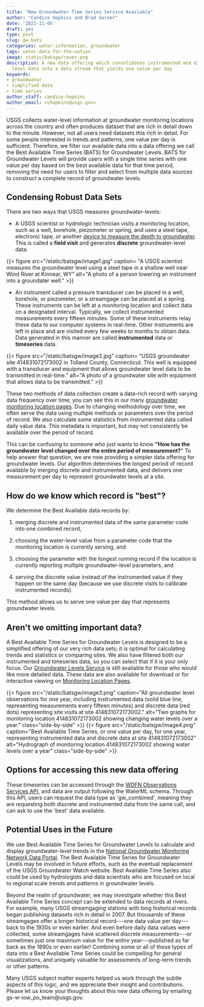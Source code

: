 ```yaml
---
title: "New Groundwater Time Series Service Available"
author: "Candice Hopkins and Brad Garner"
date: '2021-11-05'
draft: yes
type: post
slug: gw_bats
categories: water-information, groundwater
tags: water-data-for-the-nation
image: static/batsgw/cover.png
description: A new data offering which consolidates instrumented and discrete groundwater
  level data into a data stream that yields one value per day
keywords:
- groundwater
- simplified data
- time series
author_staff: candice-hopkins
author_email: <chopkins@usgs.gov>
---
```



USGS collects water-level information at groundwater monitoring
locations across the country and often produces dataset that are rich in
detail down to the minute. However, not all users need datasets this
rich in detail. For some people interested in trends and patterns, one
value per day is sufficient. Therefore, we filter our available data
into a data offering we call the Best Available Time Series (BATS) for
Groundwater Levels. BATS for Groundwater Levels will provide users with
a single time series with one value per day based on the best available
data for that time period, removing the need for users to filter and
select from multiple data sources to construct a complete record of
groundwater levels.

## Condensing Robust Data Sets

There are two ways that USGS measures groundwater-levels:

-   A USGS scientist or hydrologic technician visits a monitoring
    location, such as a well, borehole, piezometer or spring, and uses a
    steel tape, electronic tape, or another [device to measure the depth
    to
    groundwater](https://www.usgs.gov/special-topic/water-science-school/science/how-do-hydrologists-locate-groundwater?qt-science_center_objects=0#qt-science_center_objects).
    This is called a **field visit** and generates **discrete**
    groundwater-level data.

<div>
{{< figure src="/static/batsgw/image1.jpg" caption= "A USGS scientist measures the groundwater level using a steel tape in a shallow well near Wind River at Kinnear, WY" alt="A photo of a person lowering an instrument into a groundater well." >}}
</div>



-   An instrument called a pressure transducer can be placed in a well,
    borehole, or piezometer, or a streamgage can be placed at a spring.
    These instruments can be left at a monitoring location and collect
    data on a designated interval. Typically, we collect instrumented
    measurements every fifteen minutes. Some of these instruments relay
    these data to our computer systems in real-time. Other instruments
    are left in place and are visited every few weeks to months to
    obtain data. Data generated in this manner are called
    **instrumented** data or **timeseries** data.

<div>
{{< figure src="/static/batsgw/image2.jpg" caption= "USGS groundwater site 414831072173002 in Tolland County, Connecticut. This well is equipped with a transducer and equipment that allows groundwater level data to be transmitted in real-time." alt="A photo of a groundwater site with equipment that allows data to be transmitted." >}}
</div>



These two methods of data collection create a data-rich record with
varying data frequency over time; you can see this in our many
[groundwater monitoring location
pages](https://waterdata.usgs.gov/blog/groundwater-field-visits-monitoring-location-pages/).
Due to changing methodology over time, we often serve the data using
multiple methods or parameters over the period of record. We also
calculate some statistics from instrumented data called daily value
data. This metadata is important, but may not consistently be available
over the period of record.

This can be confusing to someone who just wants to know **"How has the
groundwater level changed over the entire period of measurement?**" To
help answer that question, we are now providing a simpler data offering
for groundwater levels. Our algorithm determines the longest period of
record available by merging discrete and instrumented data, and delivers
one measurement per day to represent groundwater levels at a site.

## 

## How do we know which record is "best"?

We determine the Best Available data records by:

1.  merging discrete and instrumented data of the same parameter code
    into one combined record,

2.  choosing the water-level value from a parameter code that the
    monitoring location is currently serving, and

3.  choosing the parameter with the longest running record if the
    location is currently reporting multiple groundwater-level
    parameters, and

4.  serving the discrete value instead of the instrumented value if they
    happen on the same day (because we use discrete visits to calibrate
    instrumented records).

This method allows us to serve one value per day that represents
groundwater levels.

## 

## Aren't we omitting important data?

A Best Available Time Series for Groundwater Levels is designed to be a
simplified offering of our very rich data sets; it is optimal for
calculating trends and statistics or comparing sites. We also have
filtered both our instrumented and timeseries data, so you can select
that if it is your only focus. Our [Groundwater Levels
Service](https://waterservices.usgs.gov/rest/GW-Levels-Test-Tool.html)
is still available for those who would like more detailed data. These
data are also available for download or for interactive viewing on
[Monitoring Location
Pages](https://waterdata.usgs.gov/blog/how-to-use-nextgen-pages/).

<div class="grid-row">

{{< figure src="/static/batsgw/image3.png" caption="All groundwater level observations for one year, including instrumented data (solid blue line, representing measurements every fifteen minutes) and discrete data (red dots) representing site visits at site 414831072173002." alt="Two graphs for monitoring location 414831072173002 showing changing water levels over a year." class="side-by-side" >}}
{{< figure src="/static/batsgw/image4.png" caption="Best Available Time Series, or one value per day, for one year, representing instrumented data and discrete data at site 414831072173002" alt="Hydrograph of monitoring location 414831072173002 showing water levels over a year" class="side-by-side" >}}

</div>

## Options for accessing this new data offering

These timeseries can be accessed through the [WDFN Observations Services
API,](https://labs.waterdata.usgs.gov/api/observations/swagger-ui/index.html?url=/api/observations/v3/api-docs#/Observations%20Data%20Sets/getTimeSeries)
and data are output following the WaterML schema. Through this API,
users can request the data type as 'gw_combined', meaning they are
requesting both discrete and instrumented data from the same call, and
can ask to use the 'best' data available.

## Potential Uses in the Future

We use Best Available Time Series for Groundwater Levels to calculate
and display groundwater-level trends in the [National Groundwater
Monitoring Network Data Portal](https://cida.usgs.gov/ngwmn/index.jsp).
The Best Available Time Series for Groundwater Levels may be involved in
future efforts, such as the eventual replacement of the USGS Groundwater
Watch website. Best Available Time Series also could be used by
hydrologists and data scientists who are focused on local to regional
scale trends and patterns in groundwater levels.

Beyond the realm of groundwater, we may investigate whether this Best
Available Time Series concept can be extended to data records at rivers.
For example, many USGS streamgaging stations with long historical
records began publishing datasets rich in detail in 2007. But thousands
of these streamgages offer a longer historical record---one data value
per day---back to the 1930s or even earlier. And even before daily data
values were collected, some streamgages have scattered discrete
measurements---or sometimes just one maximum value for the entire
year---published as far back as the 1890s or even earlier! Combining
some or all of these types of data into a Best Available Time Series
could be compelling for general visualizations, and uniquely valuable
for assessments of long-term trends or other patterns.

Many USGS subject matter experts helped us work through the subtle
aspects of this logic, and we appreciate their insight and
contributions. Please let us know your thoughts about this new data
offering by emailing gs-w-iow_po_team\@usgs.gov.
